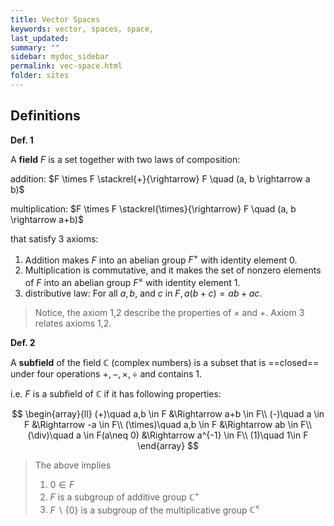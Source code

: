 ```yaml
---
title: Vector Spaces
keywords: vector, spaces, space,
last_updated: 
summary: ""
sidebar: mydoc_sidebar
permalink: vec-space.html
folder: sites
---
```


## Definitions

**Def. 1**

A **field** $F$ is a set together  with two laws of composition:

addition: $F \times F \stackrel{+}{\rightarrow} F \quad (a, b \rightarrow a b)$

multiplication: $F \times F \stackrel{\times}{\rightarrow} F \quad (a, b \rightarrow a+b)$ 

that satisfy 3 axioms:

1. Addition makes $F$ into an abelian group $F^{+}$ with identity element 0.
2. Multiplication is commutative, and it makes the set of nonzero elements of $F$ into an abelian group $F^{\times}$ with identity element 1.
3. distributive law: For all $a, b$, and $c$ in $F, a(b+c)=a b+a c$.

> Notice, the axiom 1,2 describe the properties of $\times$ and $+$. Axiom 3 relates axioms 1,2.

**Def. 2**

A **subfield** of the field $\mathbb{C}$ (complex numbers) is a subset that is ==closed== under four operations $+, -, \times, \div$ and contains $1$.

i.e. $F$ is a subfield of $\mathbb{C}$ if it has following properties:

$$
\begin{array}{ll}
 (+)\quad a,b \in F &\Rightarrow a+b \in F\\
 (-)\quad a \in F &\Rightarrow -a \in F\\
 (\times)\quad a,b \in F &\Rightarrow ab \in F\\
 (\div)\quad a \in F(a\neq 0) &\Rightarrow a^{-1} \in F\\
(1)\quad 1\in F
\end{array}
$$

> The above implies
> 1. $0\in F$
> 2. $F$ is a subgroup of additive group $\mathbb{C^+}$
> 3. $F \backslash\{0\}$ is a subgroup of the multiplicative group $\mathbb{C^\times}$


